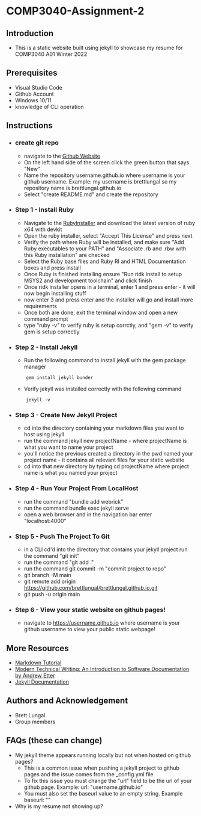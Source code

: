 # COMP3040-Assignment-2

## Introduction
* This is a static website built using jekyll to showcase my resume for COMP3040 A01 Winter 2022

## Prerequisites
* Visual Studio Code
* Github Account
* Windows 10/11
* knowledge of CLI operation

## Instructions

* ### create git repo
    * navigate to the [Github Website](https://github.com/)
    * On the left hand side of the screen click the green button that says "New"
    * Name the repository username.github.io where username is your github username. Example: my username is brettlungal so my repository name is brettlungal.github.io
    * Select "create README.md" and create the repository

* ### Step 1 - Install Ruby
    * Navigate to the [RubyInstaller](https://rubyinstaller.org/downloads/) and download the latest version of ruby x64 with devkit
    * Open the ruby installer, select "Accept This License" and press next
    * Verify the path where Ruby will be installed, and make sure "Add Ruby executables to your PATH" and "Associate .rb and .rbw with this Ruby installation" are checked
    * Select the Ruby base files and Ruby RI and HTML Documentation boxes and press install
    * Once Ruby is finished installing ensure "Run ridk install to setup MSYS2 and development toolchain" and click finish
    * Once ridk installer opens in a terminal, enter 1 and press enter - it will now begin installing stuff
    * now enter 3 and press enter and the installer will go and install more requirements
    * Once both are done, exit the terminal window and open a new command prompt
    * type "ruby -v" to verify ruby is setup corrctly, and "gem -v" to verify gem is setup correctly

* ### Step 2 - Install Jekyll
    * Run the following command to install jekyll with the gem package manager
    ```console
        gem install jekyll bunder 
    ```
    * Verify jekyll was installed correctly with the following command
    ```console 
        jekyll -v 
    ```

* ### Step 3 - Create New Jekyll Project
    * cd into the directory containing your markdown files you want to host using jekyll
    * run the command jekyll new projectName - where projectName is what you want to name your project
    * you'll notice the previous created a directory in the pwd named your project name - it contains all relevant files for your static website
    * cd into that new directory by typing cd projectName where project name is what you named your project

* ### Step 4 - Run Your Project From LocalHost
    * run the command "bundle add webrick"
    * run the command bundle exec jekyll serve
    * open a web browser and in the navigation bar enter "localhost:4000"

* ### Step 5 - Push The Project To Git
    * in a CLI cd'd into the directory that contains your jekyll project run the command "git init"
    * run the command "git add ."
    * run the command git commit -m "commit project to repo"
    * git branch -M main
    * git remote add origin https://github.com/brettlungal/brettlungal.github.io.git
    * git push -u origin main

* ### Step 6 - View your static website on github pages!
    * navigate to https://username.github.io where username is your github username to view your public static webpage!

## More Resources
* [Markdown Tutorial](https://www.markdowntutorial.com/)
* [Modern Technical Writing: An Introduction to Software Documentation by Andrew Etter](https://www.amazon.ca/Modern-Technical-Writing-Introduction-Documentation-ebook/dp/B01A2QL9SS)
* [Jekyll Documentation](https://jekyllrb.com/docs/)

## Authors and Acknowledgement
* Brett Lungal
* Group members

## FAQs (these can change)
* My jekyll theme appears running locally but not when hosted on github pages?
    * This is a common issue when pushing a jekyll project to github pages and the issue comes from the _config.yml file
    * To fix this issue you must change the "url" field to be the url of your github page. Example: url: "username.github.io"
    * You must also set the baseurl value to an empty string. Example baseurl: ""
* Why is my resume not showing up?